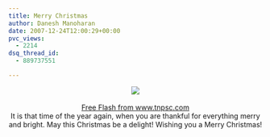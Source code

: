 ```yaml
---
title: Merry Christmas
author: Danesh Manoharan
date: 2007-12-24T12:00:29+00:00
pvc_views:
  - 2214
dsq_thread_id:
  - 889737551

---
```

<center>
  <img src="http://img167.imageshack.us/img167/2493/mech2ayk2.gif" />
</center>

<center>
  <a href="/wp-admin/" style="left: 326px ! important; top: 17px ! important" title="Click here to block this object with Adblock Plus" class="abp-objtab-017490791417578988 visible ontop"></a><a href="/wp-admin/" style="left: 0px ! important; top: 16px ! important" title="Click here to block this object with Adblock Plus" class="abp-objtab-017490791417578988 visible ontop"></a><a href="http://www.tnpsc.com/swf/Snowman_in_Snowfall.swf" style="left: 0px ! important; top: 16px ! important" title="Click here to block this object with Adblock Plus" class="abp-objtab-017490791417578988 visible ontop"></a><a href="/wp-admin/" style="left: 326px ! important; top: 16px ! important" title="Click here to block this object with Adblock Plus" class="abp-objtab-017490791417578988 visible ontop"></a><a href="http://www.tnpsc.com/swf/Snowman_in_Snowfall.swf" style="left: 326px ! important; top: 16px ! important" title="Click here to block this object with Adblock Plus" class="abp-objtab-017490791417578988 visible ontop"></a><a href="http://www.tnpsc.com/swf/Snowman_in_Snowfall.swf" style="left: 326px ! important; top: 16px ! important" title="Click here to block this object with Adblock Plus" class="abp-objtab-017490791417578988 visible ontop"></a><a href="/wp-admin/" style="left: 442px ! important; top: 15px ! important" title="Click here to block this object with Adblock Plus" class="abp-objtab-05773105451043438 visible ontop"></a><a href="http://www.tnpsc.com/swf/Snowman_in_Snowfall.swf" style="left: 442px ! important; top: 15px ! important" title="Click here to block this object with Adblock Plus" class="abp-objtab-05773105451043438 visible ontop"></a><br /> <a href="http://www.tnpsc.com/christmas" target="new">Free Flash from www.tnpsc.com</a>
</center>

<center>
</center>

<center>
  It is that time of the year again, when you are thankful for everything merry and bright. May this Christmas be a delight! Wishing you a Merry Christmas!
</center>